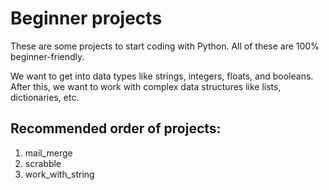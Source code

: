 # Beginner projects
These are some projects to start coding with Python. All of these are 100% beginner-friendly.

We want to get into data types like strings, integers, floats, and booleans. After this, we want to work with complex data structures like lists, dictionaries, etc.

## Recommended order of projects:

1. mail_merge
2. scrabble
3. work_with_string
